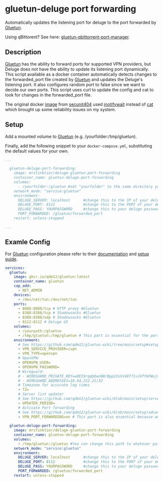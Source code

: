 # gluetun-deluge port forwarding
Automatically updates the listening port for deluge to the port forwarded by [Gluetun](https://github.com/qdm12/gluetun/). 

Using qBittorent? See here: [gluetun-qbittorrent-port-manager](https://github.com/plaexmaster/gluetun-qbittorrent-port-manager).

## Description
[Gluetun](https://github.com/qdm12/gluetun/) has the ability to forward ports for supported VPN providers, but Deluge does not have the ability to update its listening port dynamically.
This script available as a docker container automatically detects changes to the forwarded_port file created by [Gluetun](https://github.com/qdm12/gluetun/) and updates the Deluge's listening port. It also configures random port to false since we want to decide our own ports. This script uses curl to update the config and cat to look for changes in the forwarded_port file.

The original docker [image](https://github.com/secunit404/gluetun-deluge-port-manager) from [secunit404](https://github.com/secunit404) used [inotifywait](https://wiki.ubuntuusers.de/inotify/) instead of [cat](https://wiki.ubuntuusers.de/cat/) which brought up some reliability issues on my system.

## Setup
Add a mounted volume to [Gluetun](https://github.com/qdm12/gluetun/) (e.g. /yourfolder:/tmp/gluetun).

Finally, add the following snippet to your `docker-compose.yml`, substituting the default values for your own.

```yml
...

  gluetun-deluge-port-forwarding:
    image: mrstinktier/deluge-gluetun-port-forwarding
    container_name: gluetun-deluge-port-forwarding
    volumes:
      - /yourfolder:/gluetun #set "yourfolder" to the same directory you used for Gluetun
    network_mode: "service:gluetun"
    environment:
      DELUGE_SERVER: localhost      #change this to the IP of your deluge instance
      DELUGE_PORT: 8112             #change this to the PORT of your deluge instance
      DELUGE_PASS: YOURPASSWORD     #change this to your deluge password
      PORT_FORWARDED: /gluetun/forwarded_port
    restart: unless-stopped

...
```

## Examle Config

For [Gluetun](https://github.com/qdm12/gluetun/) configuration please refer to their [documentation](https://github.com/qdm12/gluetun-wiki/tree/main) and [setup guide](https://github.com/qdm12/gluetun/).

```yml
services:
  gluetun:
    image: ghcr.io/qdm12/gluetun:latest
    container_name: gluetun
    cap_add:
      - NET_ADMIN
    devices:
      - /dev/net/tun:/dev/net/tun
    ports:
      - 8888:8888/tcp # HTTP proxy #Gluetun
      - 8388:8388/tcp # Shadowsocks #Gluetun
      - 8388:8388/udp # Shadowsocks #Gluetun
      - 8112:8112 # Deluge UI
    volumes:
      - /yourpath:/gluetun
      - /tmp/gluetun:/tmp/gluetun # This part is essential for the port forwarder to know what the open port is
    environment:
      # See https://github.com/qdm12/gluetun-wiki/tree/main/setup#setup
      - VPN_SERVICE_PROVIDER=ivpn
      - VPN_TYPE=openvpn
      # OpenVPN:
      - OPENVPN_USER=
      - OPENVPN_PASSWORD=
      # Wireguard:
      # - WIREGUARD_PRIVATE_KEY=wOEI9rqqbDwnN8/Bpp22sVz48T71vJ4fYmFWujulwUU=
      # - WIREGUARD_ADDRESSES=10.64.222.21/32
      # Timezone for accurate log times
      - TZ=
      # Server list updater
      # See https://github.com/qdm12/gluetun-wiki/blob/main/setup/servers.md#update-the-vpn-servers-list
      - UPDATER_PERIOD=
      # Activate Port forwarding
      # See https://github.com/qdm12/gluetun-wiki/blob/main/setup/advanced/vpn-port-forwarding.md
      - VPN_PORT_FORWARDING=on # This part is also essential because we would otherwise not have an open port that we can use.
  
  gluetun-deluge-port-forwarding:
    image: mrstinktier/deluge-gluetun-port-forwarding
    container_name: gluetun-deluge-port-forwarding
    volumes:
      - /tmp/gluetun:/gluetun #You can change this path to whatever path you want to use, as long as you also change it in the gluetun config.
    network_mode: "service:gluetun"
    environment:
      DELUGE_SERVER: localhost      #change this to the IP of your deluge instance
      DELUGE_PORT: 8112             #change this to the PORT of your deluge Web UI
      DELUGE_PASS: YOURPASSWORD     #change this to your deluge password
      PORT_FORWARDED: /gluetun/forwarded_port
    restart: unless-stopped
```